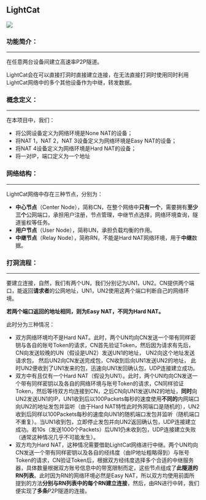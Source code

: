 ## LightCat

![](https://img.shields.io/badge/license-MIT--License-brightgreen)

### 功能简介：
***
在任意两台设备间建立高速率P2P隧道。

LightCat会在可以直接打洞时直接建立连接，在无法直接打洞时使用同时利用LightCat网络中的多个其他设备作为中继，转发数据。

### 概念定义：
***
在本项目中，我们：
* 将公网设备定义为网络环境是None NAT的设备；
* 将NAT 1，NAT 2，NAT 3设备定义为网络环境是Easy NAT的设备；
* 将NAT 4设备定义为网络环境是Hard NAT的设备；
* 将一对IP，端口定义为一个地址

### 网络结构：
***
LightCat网络中存在三种节点，分别为：
* **中心节点**（Center Node），简称CN，在整个网络中**只有一个**，需要拥有**至少三个**公网端口，承担用户注册，节点管理，中继节点选择，网络环境查询，隧道鉴权等任务。
* **用户节点**（User Node），简称UN，承担负载均衡的作用。
* **中继节点**（Relay Node），简称RN，不能是Hard NAT网络环境，用于**中继**数据。

### 打洞流程：
***
要建立连接，自然，我们有两个UN，我们分别记为UN1，UN2。CN提供两个端口，能返回**请求者**的公网地址，UN1，UN2使用这两个端口判断自己的网络环境。

**若两个端口返回的地址相同，则为Easy NAT，不同为Hard NAT。**

此时分为三种情况：
* 双方网络环境均不是Hard NAT。此时，两个UN均向CN发送一个带有同样密钥与各自的账号Token的请求，CN首先验证Token，然后因为请求有先后，CN向发送较晚的UN（假设是UN2）发送UN1的地址， UN2向这个地址发送请求包， 然后UN2向CN发送完成包，CN收到后向UN1发送UN2的地址， 此时UN2便收到了UN1发来的包，迅速向UN1发回确认包，UDP连接建立成功。
* 双方中有且仅有一个Hard NAT（假设为UN1）。此时，两个UN均向CN发送一个带有同样密钥以及各自的网络环境与账号Token的请求，CN同样验证Token，然后等待双方均连接到CN，之后CN向UN1发送UN2的地址，**同时**向UN2发送UN1的IP，UN1收到后以100Packets每秒的速度使用**不同的**内网端口向UN2的地址发包并监听（由于Hard NAT特性此时外网端口是随机的），UN2收到后同样以100Packets每秒的速度向UN1的随机端口发包并监听（随机端口不重复）。当UN1收到包，立即停止发包并向UN2返回确认包，UDP连接建立成功。若10s（发送1000个Packets）后UN1仍未收到包，UDP连接建立失败（通常这种情况几乎不可能发生）。
* 双方均为Hard NAT，这种情况需要借助LightCat网络进行中继。两个UN均向CN发送一个带有同样密钥以及各自的经纬度（由IP地址粗略得到）与账号Token的请求，CN验证Token后，根据双方经纬度选择多个合适的中继服务器，具体数量根据双方账号信息中的带宽限制而定，这些节点组成了**此隧道的RN列表**。此时因为RN的网络环境必然是Easy NAT，所以双方均使用前面所提到的方法**分别与RN列表中的每个RN建立连接**，然后，由RN进行中转，我们便实现了**多条**P2P隧道的连接。

